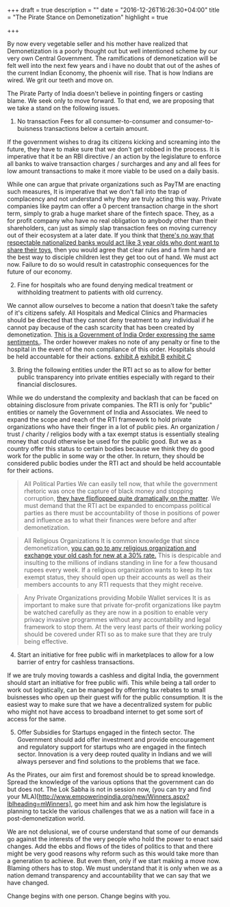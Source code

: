+++
draft = true
description = ""
date = "2016-12-26T16:26:30+04:00"
title = "The Pirate Stance on Demonetization"
highlight = true

+++

By now every vegetable seller and his mother have realized that Demonetization is a poorly thought out but well intentioned scheme by our very own Central Government. The ramifications of demonetization will be felt well into the next few years and i have no doubt that out of the ashes of the current Indian Economy, the phoenix will rise. That is how Indians are wired. We grit our teeth and move on. 

The Pirate Party of India doesn't believe in pointing fingers or casting blame. We seek only to move forward. To that end, we are proposing that we take a stand on the following issues. 

1. No transaction Fees for all consumer-to-consumer and consumer-to-buisness transactions below a certain amount.

If the government wishes to drag its citizens kicking and screaming into the future, they have to make sure that we don't get robbed in the process. It is imperative that it be an RBI directive / an action by the legislature to enforce all banks to waive transaction charges / surcharges  and any and all fees for low amount transactions to make it more viable to be used on a daily basis.

While one can argue that private organizations such as PayTM are enacting such measures, It is imperative that we don't fall into the trap of complacency and not understand why they are truly acting this way. Private companies like paytm can offer a 0 percent transaction charge in the short term, simply to grab a huge market share of the fintech space. They, as a for profit company who have no real obligation to anybody other than their shareholders, can just as simply slap transaction fees on moving currency out of their ecosystem at a later date.
If you think that [there's no way that respectable nationalized banks would act like 3 year olds who dont want to share their toys](http://www.google.com/search?q=SBI+Paytm+twitter+disabled), then you would agree that clear rules and a firm hand are the best way to disciple children lest they get too out of hand.
We must act now. Failure to do so would result in catastrophic consequences for the future of our economy.

2. Fine for hospitals who are found denying medical treatment or withholding treatment to patients with old currency. 

We cannot allow ourselves to become a nation that doesn't take the safety of it's citizens safely. 
All Hospitals and Medical Clinics and Pharmacies should be directed that they cannot deny treatment to any individual if he cannot pay because of the cash scarcity that has been created by demonetization. 
[This is a Government of India Order expressing the same sentiments.](http://delhi.gov.in/wps/wcm/connect/103c91804efa5795842aa4d5b240798c/Fast+scan+to+a+color+PDF+file_1.PDF?MOD=AJPERES&lmod=93610279). The order however makes no note of any penalty or fine to the hospital in the event of the non compliance of this order. Hospitals should be held accountable for their actions.
[exhibit A](http://www.firstpost.com/india/demonetisation-infant-dies-after-being-denied-treatment-due-to-old-notes-hospital-refutes-charges-3116102.html)
[exhibit B](http://timesofindia.indiatimes.com/city/gurgaon/Top-pvt-hospitals-deny-free-treatment-to-poor-face-fire/articleshow/55843624.cms)
[exhibit C](http://demonetization.in/demonetization-deaths-india/)

3. Bring the following entities under the RTI act so as to allow for better public transparency into private entities especially with regard to their financial disclosures.

While we do understand the complexity and backlash that can be faced on obtaining disclosure from private companies. The RTI is only for "public" entities or namely the Government of India and Associates. We need to expand the scope and reach of the RTI framework to hold private organizations who have their finger in a lot of public pies.
An organization / trust / charity / religios body with a tax exempt status is essentially stealing money that could otherwise be used for the public good.
But we as a country offer this status to certain bodies because we think they do good work for the public in some way or the other.
In return, they should be considered public bodies under the RTI act and should be held accountable for their actions.

> All Political Parties
We can easily tell now, that while the government rhetoric was once the capture of black money and stopping corruption, [they have flipflopped quite dramatically on the matter](http://timesofindia.indiatimes.com/india/political-parties-depositing-old-notes-in-banks-are-exempt-from-income-tax/articleshow/56023361.cms).
We must demand that the RTI act be expanded to encompass political parties as there must be accountability of those in positions of power and influence as to what their finances were before and after demonetization.

> All Religious Organizations
It is common knowledge that since demonetization, [you can go to any religious organization and exchange your old cash for new at a 30% rate.](http://www.business-standard.com/article/economy-policy/the-great-indian-jugaad-how-some-are-beating-the-rs-1000-note-ban-116111100406_1.html) This is despicable and insulting to the millions of indians standing in line for a few thousand rupees every week. If a religious organization wants to keep its tax exempt status, they should open up their accounts as well as their members accounts to any RTI requests that they might receive. 

> Any Private Organizations providing Mobile Wallet services
It is as important to make sure that private for-profit organizations like paytm be watched carefully as they are now in a position to enable very privacy invasive programmes without any accountability and legal framework to stop them. At the very least parts of their working policy should be covered under RTI so as to make sure that they are truly being effective.


4. Start an initiative for free public wifi in marketplaces to allow for a low barrier of entry for cashless transactions.

If we are truly moving towards a cashless and digital India, the government should start an initiative for free public wifi. This while being a tall order to work out logistically, can be managed by offerring tax rebates to small buisnesses who open up their guest wifi for the public consumption. It is the easiest way to make sure that we have a decentralized system for public who might not have access to broadband internet to get some sort of access for the same.

5. Offer Subsidies for Startups engaged in the fintech sector.
The Government should add offer investment and provide encouragement and regulatory support for startups who are engaged in the fintech sector. Innovation is a very deep routed quality in Indians and we will always persever and find solutions to the problems that we face. 

As the Pirates, our aim first and foremost should be to spread knowledge. Spread the knowledge of the various options that the government can do but does not. The Lok Sabha is not in session now, (you can try and find your MLA)[http://www.empoweringindia.org/new/Winners.aspx?lblheading=mWinners], go meet him and ask him how the legislature is planning to tackle the various challenges that we as a nation will face in a post-demonetization world.

We are not delusional, we of course understand that some of our demands go against the interests of the very people who hold the power to enact said changes. Add the ebbs and flows of the tides of politics to that and there might be very good reasons why reform such as this would take more than a generation to achieve. 
But even then, only if we start making a move now. Blaming others has to stop. We must understand that it is only when we as a nation demand transparency and accountability that we can say that we have changed.

Change begins with one person. Change begins with you.
